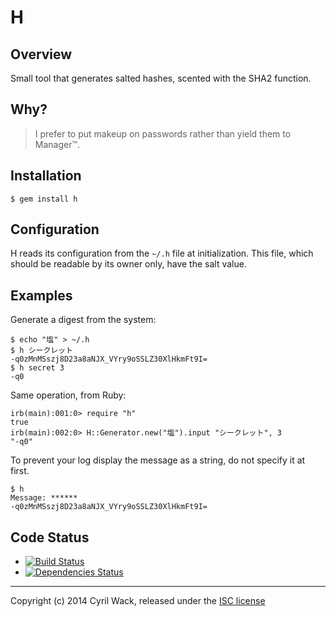 # H

## Overview

Small tool that generates salted hashes, scented with the SHA2 function.

## Why?

> I prefer to put makeup on passwords rather than yield them to Manager™.

## Installation

    $ gem install h

## Configuration

H reads its configuration from the `~/.h` file at initialization.  This file, which should be readable by its owner only, have the salt value.

## Examples

Generate a digest from the system:

    $ echo "塩" > ~/.h
    $ h シークレット
    -q0zMnMSszj8D23a8aNJX_VYry9oSSLZ30XlHkmFt9I=
    $ h secret 3
    -q0

Same operation, from Ruby:

    irb(main):001:0> require "h"
    true
    irb(main):002:0> H::Generator.new("塩").input "シークレット", 3
    "-q0"

To prevent your log display the message as a string, do not specify it at first.

    $ h
    Message: ******
    -q0zMnMSszj8D23a8aNJX_VYry9oSSLZ30XlHkmFt9I=

## Code Status

* [![Build Status](https://secure.travis-ci.org/cyril/h.png)](http://travis-ci.org/cyril/h)
* [![Dependencies Status](https://gemnasium.com/cyril/h.png?travis)](https://gemnasium.com/cyril/h)

* * *

Copyright (c) 2014 Cyril Wack, released under the [ISC license](LICENSE.md)
